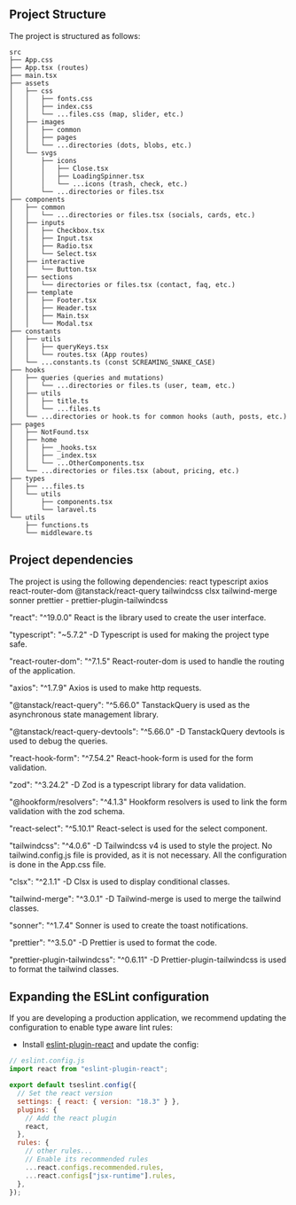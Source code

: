 ## Project Structure

The project is structured as follows:

```
src
├── App.css
├── App.tsx (routes)
├── main.tsx
├── assets
│   ├── css
│   │   ├── fonts.css
│   │   ├── index.css
│   │   └── ...files.css (map, slider, etc.)
│   ├── images
│   │   ├── common
│   │   ├── pages
│   │   └── ...directories (dots, blobs, etc.)
│   └── svgs
│       ├── icons
│       │   ├── Close.tsx
│       │   ├── LoadingSpinner.tsx
│       │   └── ...icons (trash, check, etc.)
│       └── ...directories or files.tsx
├── components
│   ├── common
│   │   └── ...directories or files.tsx (socials, cards, etc.)
│   ├── inputs
│   │   ├── Checkbox.tsx
│   │   ├── Input.tsx
│   │   ├── Radio.tsx
│   │   └── Select.tsx
│   ├── interactive
│   │   └── Button.tsx
│   ├── sections
│   │   └── directories or files.tsx (contact, faq, etc.)
│   ├── template
│   │   ├── Footer.tsx
│   │   ├── Header.tsx
│   │   ├── Main.tsx
│   │   └── Modal.tsx
├── constants
│   ├── utils
│   │   ├── queryKeys.tsx
│   │   └── routes.tsx (App routes)
│   └── ...constants.ts (const SCREAMING_SNAKE_CASE)
├── hooks
│   ├── queries (queries and mutations)
│   │   └── ...directories or files.ts (user, team, etc.)
│   ├── utils
│   │   ├── title.ts
│   │   └── ...files.ts
│   └── ...directories or hook.ts for common hooks (auth, posts, etc.)
├── pages
│   ├── NotFound.tsx
│   ├── home
│   │   ├── _hooks.tsx
│   │   ├── _index.tsx
│   │   └── ...OtherComponents.tsx
│   └── ...directories or files.tsx (about, pricing, etc.)
├── types
│   ├── ...files.ts
│   └── utils
│       ├── components.tsx
│       └── laravel.ts
└── utils
    ├── functions.ts
    └── middleware.ts
```

## Project dependencies

The project is using the following dependencies:
react
typescript
axios
react-router-dom
@tanstack/react-query
tailwindcss
clsx
tailwind-merge
sonner
prettier - prettier-plugin-tailwindcss

"react": "^19.0.0"
React is the library used to create the user interface.

"typescript": "~5.7.2" -D
Typescript is used for making the project type safe.

"react-router-dom": "^7.1.5"
React-router-dom is used to handle the routing of the application.

"axios": "^1.7.9"
Axios is used to make http requests.

"@tanstack/react-query": "^5.66.0"
TanstackQuery is used as the asynchronous state management library.

"@tanstack/react-query-devtools": "^5.66.0" -D
TanstackQuery devtools is used to debug the queries.

"react-hook-form": "^7.54.2"
React-hook-form is used for the form validation.

"zod": "^3.24.2" -D
Zod is a typescript library for data validation.

"@hookform/resolvers": "^4.1.3"
Hookform resolvers is used to link the form validation with the zod schema.

"react-select": "^5.10.1"
React-select is used for the select component.

"tailwindcss": "^4.0.6" -D
Tailwindcss v4 is used to style the project. No tailwind.config.js file is provided, as it is not necessary. All the configuration is done in the App.css file.

"clsx": "^2.1.1" -D
Clsx is used to display conditional classes.

"tailwind-merge": "^3.0.1" -D
Tailwind-merge is used to merge the tailwind classes.

"sonner": "^1.7.4"
Sonner is used to create the toast notifications.

"prettier": "^3.5.0" -D
Prettier is used to format the code.

"prettier-plugin-tailwindcss": "^0.6.11" -D
Prettier-plugin-tailwindcss is used to format the tailwind classes.

## Expanding the ESLint configuration

If you are developing a production application, we recommend updating the configuration to enable type aware lint rules:

- Install [eslint-plugin-react](https://github.com/jsx-eslint/eslint-plugin-react) and update the config:

```js
// eslint.config.js
import react from "eslint-plugin-react";

export default tseslint.config({
  // Set the react version
  settings: { react: { version: "18.3" } },
  plugins: {
    // Add the react plugin
    react,
  },
  rules: {
    // other rules...
    // Enable its recommended rules
    ...react.configs.recommended.rules,
    ...react.configs["jsx-runtime"].rules,
  },
});
```
